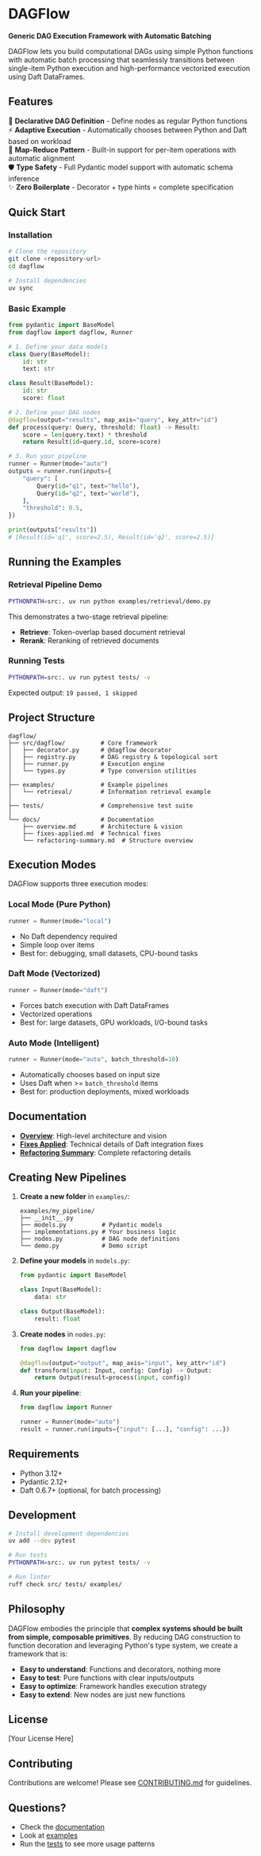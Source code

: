 # DAGFlow

**Generic DAG Execution Framework with Automatic Batching**

DAGFlow lets you build computational DAGs using simple Python functions with automatic batch processing that seamlessly transitions between single-item Python execution and high-performance vectorized execution using Daft DataFrames.

## Features

🎯 **Declarative DAG Definition** - Define nodes as regular Python functions  
⚡ **Adaptive Execution** - Automatically chooses between Python and Daft based on workload  
🔄 **Map-Reduce Pattern** - Built-in support for per-item operations with automatic alignment  
🛡️ **Type Safety** - Full Pydantic model support with automatic schema inference  
✨ **Zero Boilerplate** - Decorator + type hints = complete specification  

## Quick Start

### Installation

```bash
# Clone the repository
git clone <repository-url>
cd dagflow

# Install dependencies
uv sync
```

### Basic Example

```python
from pydantic import BaseModel
from dagflow import dagflow, Runner

# 1. Define your data models
class Query(BaseModel):
    id: str
    text: str

class Result(BaseModel):
    id: str
    score: float

# 2. Define your DAG nodes
@dagflow(output="results", map_axis="query", key_attr="id")
def process(query: Query, threshold: float) -> Result:
    score = len(query.text) * threshold
    return Result(id=query.id, score=score)

# 3. Run your pipeline
runner = Runner(mode="auto")
outputs = runner.run(inputs={
    "query": [
        Query(id="q1", text="hello"),
        Query(id="q2", text="world"),
    ],
    "threshold": 0.5,
})

print(outputs["results"])
# [Result(id='q1', score=2.5), Result(id='q2', score=2.5)]
```

## Running the Examples

### Retrieval Pipeline Demo

```bash
PYTHONPATH=src:. uv run python examples/retrieval/demo.py
```

This demonstrates a two-stage retrieval pipeline:
- **Retrieve**: Token-overlap based document retrieval
- **Rerank**: Reranking of retrieved documents

### Running Tests

```bash
PYTHONPATH=src:. uv run pytest tests/ -v
```

Expected output: `19 passed, 1 skipped`

## Project Structure

```
dagflow/
├── src/dagflow/          # Core framework
│   ├── decorator.py      # @dagflow decorator
│   ├── registry.py       # DAG registry & topological sort
│   ├── runner.py         # Execution engine
│   └── types.py          # Type conversion utilities
│
├── examples/             # Example pipelines
│   └── retrieval/        # Information retrieval example
│
├── tests/                # Comprehensive test suite
│
└── docs/                 # Documentation
    ├── overview.md       # Architecture & vision
    ├── fixes-applied.md  # Technical fixes
    └── refactoring-summary.md  # Structure overview
```

## Execution Modes

DAGFlow supports three execution modes:

### Local Mode (Pure Python)
```python
runner = Runner(mode="local")
```
- No Daft dependency required
- Simple loop over items
- Best for: debugging, small datasets, CPU-bound tasks

### Daft Mode (Vectorized)
```python
runner = Runner(mode="daft")
```
- Forces batch execution with Daft DataFrames
- Vectorized operations
- Best for: large datasets, GPU workloads, I/O-bound tasks

### Auto Mode (Intelligent)
```python
runner = Runner(mode="auto", batch_threshold=10)
```
- Automatically chooses based on input size
- Uses Daft when >= `batch_threshold` items
- Best for: production deployments, mixed workloads

## Documentation

- **[Overview](docs/overview.md)**: High-level architecture and vision
- **[Fixes Applied](docs/fixes-applied.md)**: Technical details of Daft integration fixes
- **[Refactoring Summary](docs/refactoring-summary.md)**: Complete refactoring details

## Creating New Pipelines

1. **Create a new folder** in `examples/`:
   ```
   examples/my_pipeline/
   ├── __init__.py
   ├── models.py          # Pydantic models
   ├── implementations.py # Your business logic
   ├── nodes.py           # DAG node definitions
   └── demo.py            # Demo script
   ```

2. **Define your models** in `models.py`:
   ```python
   from pydantic import BaseModel
   
   class Input(BaseModel):
       data: str
   
   class Output(BaseModel):
       result: float
   ```

3. **Create nodes** in `nodes.py`:
   ```python
   from dagflow import dagflow
   
   @dagflow(output="output", map_axis="input", key_attr="id")
   def transform(input: Input, config: Config) -> Output:
       return Output(result=process(input, config))
   ```

4. **Run your pipeline**:
   ```python
   from dagflow import Runner
   
   runner = Runner(mode="auto")
   result = runner.run(inputs={"input": [...], "config": ...})
   ```

## Requirements

- Python 3.12+
- Pydantic 2.12+
- Daft 0.6.7+ (optional, for batch processing)

## Development

```bash
# Install development dependencies
uv add --dev pytest

# Run tests
PYTHONPATH=src:. uv run pytest tests/ -v

# Run linter
ruff check src/ tests/ examples/
```

## Philosophy

DAGFlow embodies the principle that **complex systems should be built from simple, composable primitives**. By reducing DAG construction to function decoration and leveraging Python's type system, we create a framework that is:

- **Easy to understand**: Functions and decorators, nothing more
- **Easy to test**: Pure functions with clear inputs/outputs
- **Easy to optimize**: Framework handles execution strategy
- **Easy to extend**: New nodes are just new functions

## License

[Your License Here]

## Contributing

Contributions are welcome! Please see [CONTRIBUTING.md](CONTRIBUTING.md) for guidelines.

## Questions?

- Check the [documentation](docs/)
- Look at [examples](examples/)
- Run the [tests](tests/) to see more usage patterns

